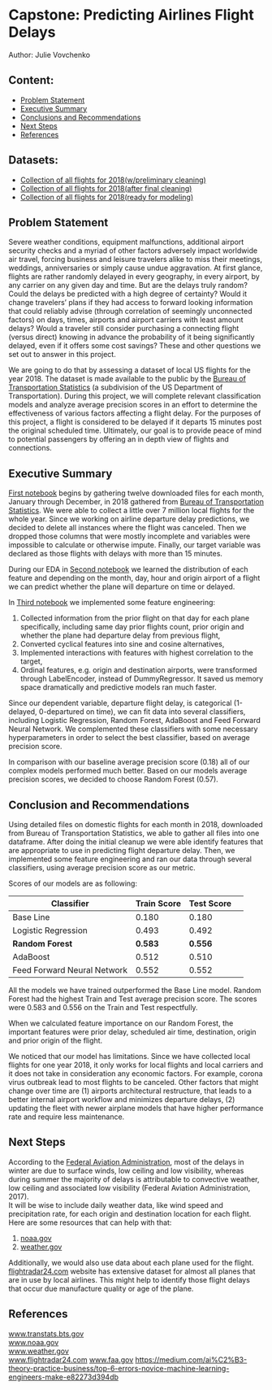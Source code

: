 # Capstone: Predicting Airlines Flight Delays

Author: Julie Vovchenko


## Content:
- [Problem Statement](#Problem-Statement)
- [Executive Summary](#Executive-Summary)
- [Conclusions and Recommendations](#Conclusions-and-Recommendations)
- [Next Steps](#Next-Steps)
- [References](#References)


## Datasets:
- [Collection of all flights for 2018(w/preliminary cleaning)](https://drive.google.com/open?id=1jAT2eYlOb6iwaCs48KP1Tqo9uRdMzYWg)
- [Collection of all flights for 2018(after final cleaning)](https://drive.google.com/open?id=1JBU4TLi5_JbYPWrBWycGbkM4DvN8mPrS)
- [Collection of all flights for 2018(ready for modeling)](https://drive.google.com/open?id=13xUDZlglltxO7j7fe-C4RGEjcCIqq1mA)


## Problem Statement
Severe weather conditions, equipment malfunctions, additional airport security checks and a myriad of other factors adversely impact worldwide air travel, forcing business and leisure travelers alike to miss their meetings, weddings, anniversaries or simply cause undue aggravation. At first glance, flights are rather randomly delayed in every geography, in every airport, by any carrier on any given day and time. But are the delays truly random? Could the delays be predicted with a high degree of certainty? Would it change travelers’ plans if they had access to forward looking information that could reliably advise (through correlation of seemingly unconnected factors) on days, times, airports and airport carriers with least amount delays? Would a traveler still consider purchasing a connecting flight (versus direct) knowing in advance the probability of it being significantly delayed, even if it offers some cost savings? These and other questions we set out to answer in this project.

We are going to do that by assessing a dataset of local US flights for the year 2018. The dataset is made available to the public by the [Bureau of Transportation Statistics](https://www.transtats.bts.gov/DL_SelectFields.asp?Table_ID=236) (a subdivision of the US Department of Transportation). During this project, we will complete relevant classification models and analyze average precision scores in an effort to determine the effectiveness of various factors affecting a flight delay. For the purposes of this project, a flight is considered to be delayed if it departs 15 minutes post the original scheduled time.  Ultimately, our goal is to provide peace of mind to potential passengers by offering an in depth view of flights and connections. 


## Executive Summary
[First notebook](../code/1_data_cleaning.ipynb) begins by gathering twelve downloaded files for each month, January through December, in 2018 gathered from [Bureau of Transportation Statistics](https://www.transtats.bts.gov/DL_SelectFields.asp?Table_ID=236).  We were able to collect a little over 7 million local flights for the whole year. Since we working on airline departure delay predictions, we decided to delete all instances where the flight was canceled. Then we dropped those columns that were mostly incomplete and variables were impossible to calculate or otherwise impute. Finally, our target variable was declared as those flights with delays with more than 15 minutes.

During our EDA in [Second notebook](../code/2_eda.ipynb) we learned the distribution of each feature and depending on the month, day, hour and origin airport of a flight we can predict whether the plane will departure on time or delayed. 

In [Third notebook](../code/2_modeling.ipynb) we implemented some feature engineering: 
1. Collected information from the prior flight on that day for each plane specifically, including same day prior flights count, prior origin and whether the plane had departure delay from previous flight,
2. Converted cyclical features into sine and cosine alternatives,
3. Implemented interactions with features with highest correlation to the target,  
4. Ordinal features, e.g. origin and destination airports, were transformed through LabelEncoder, instead of DummyRegressor. It saved us memory space dramatically and predictive models ran much faster. 

Since our dependent variable, departure flight delay, is categorical (1-delayed, 0-departured on time), we can fit data into several classifiers, including Logistic Regression, Random Forest, AdaBoost and Feed Forward Neural Network. We complemented these classifiers with some necessary hyperparameters in order to select the best classifier, based on average precision score. 

In comparison with our baseline average precision score (0.18) all of our complex models performed much better.  Based on our models average precision scores, we decided to choose Random Forest (0.57). 


## Conclusion and Recommendations
Using detailed files on domestic flights for each month in 2018, downloaded from Bureau of Transportation Statistics, we able to gather all files into one dataframe. After doing the initial cleanup we were able identify features that are appropriate to use in predicting flight departure delay. Then, we implemented some feature engineering and ran our data through several classifiers, using average precision score as our metric.

Scores of our models are as following: 

|   Classifier   | Train Score | Test Score |  |
|------------|------------|-------------|------------|
|      Base Line      | 0.180  | 0.180       |            |
| Logistic Regression | 0.493| 0.492        |        |
|  **Random Forest**  |**0.583** | **0.556**        |       |
|    AdaBoost   |0.512 | 0.510      |      |
|    Feed Forward Neural Network   | 0.552 | 0.552     |       |

All the models we have trained outperformed the Base Line model. Random Forest had the highest Train and Test average precision score. The scores were 0.583 and 0.556 on the Train and Test respectfully. 

When we calculated feature importance on our Random Forest, the important features were prior delay, scheduled air time, destination, origin and prior origin of the flight.  

We noticed that our model has limitations. Since we have collected local flights for one year 2018, it only works for local flights and local carriers and it does not take in consideration any economic factors. For example, corona virus outbreak lead to most flights to be canceled. Other factors that might change over time are (1) airports architectural restructure, that leads to a better internal airport workflow and minimizes departure delays, (2) updating the fleet with newer airplane models that have higher performance rate and require less maintenance.

## Next Steps
According to the [Federal Aviation Administration](https://www.sciencedirect.com/science/article/pii/S2212012218300753), most of the delays in winter are due to surface winds, low ceiling and low visibility, whereas during summer the majority of delays is attributable to convective weather, low ceiling and associated low visibility (Federal Aviation Administration, 2017).  
It will be wise to include daily weather data, like wind speed and precipitation rate, for each origin and destination location for each flight. Here are some resources that can help with that:  
1. [noaa.gov](https://www.ncdc.noaa.gov/cdo-web/)
2. [weather.gov](https://www.weather.gov/help-past-weather)

Additionally, we would also use data about each plane used for the flight. [flightradar24.com](https://www.flightradar24.com/data/aircraft/) website has extensive dataset for almost all planes that are in use by local airlines. This might help to identify those flight delays that occur due manufacture quality or age of the plane. 


## References
www.transtats.bts.gov  
www.noaa.gov  
www.weather.gov  
www.flightradar24.com 
www.faa.gov
https://medium.com/ai%C2%B3-theory-practice-business/top-6-errors-novice-machine-learning-engineers-make-e82273d394db  

